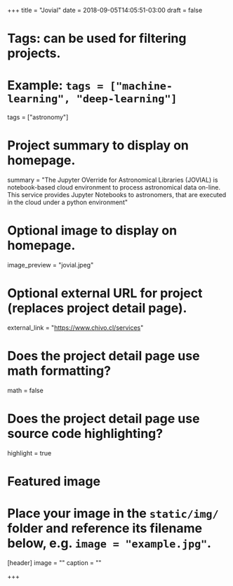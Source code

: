 +++
title = "Jovial"
date = 2018-09-05T14:05:51-03:00
draft = false

# Tags: can be used for filtering projects.
# Example: `tags = ["machine-learning", "deep-learning"]`
tags = ["astronomy"]

# Project summary to display on homepage.
summary = "The Jupyter OVerride for Astronomical Libraries (JOVIAL) is notebook-based cloud environment to process astronomical data on-line. This service provides Jupyter Notebooks to astronomers, that are executed in the cloud under a python environment"

# Optional image to display on homepage.
image_preview = "jovial.jpeg"

# Optional external URL for project (replaces project detail page).
external_link = "https://www.chivo.cl/services"

# Does the project detail page use math formatting?
math = false

# Does the project detail page use source code highlighting?
highlight = true

# Featured image
# Place your image in the `static/img/` folder and reference its filename below, e.g. `image = "example.jpg"`.
[header]
image = ""
caption = ""

+++
